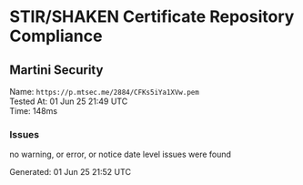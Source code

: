 # STIR/SHAKEN Certificate Repository Compliance

## Martini Security

Name: `https://p.mtsec.me/2884/CFKs5iYa1XVw.pem`\
Tested At: 01 Jun 25 21:49 UTC\
Time: 148ms

### Issues

no warning, or error, or notice date level issues were found

Generated: 01 Jun 25 21:52 UTC